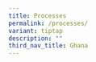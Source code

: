 ```yaml
---
title: Processes
permalink: /processes/
variant: tiptap
description: ""
third_nav_title: Ghana
---
```

